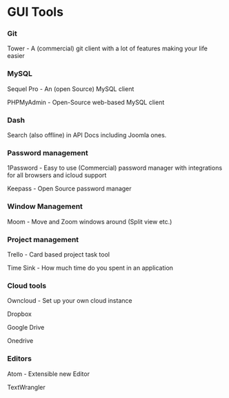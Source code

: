 # GUI Tools

### Git

Tower - A (commercial) git client with a lot of features making your life easier

### MySQL

Sequel Pro - An (open Source) MySQL client

PHPMyAdmin - Open-Source web-based MySQL client

### Dash

Search (also offline) in API Docs including Joomla ones.

### Password management

1Password - Easy to use (Commercial) password manager with integrations for all browsers and icloud support

Keepass - Open Source password manager

### Window Management

Moom - Move and Zoom windows around (Split view etc.)



### Project management

Trello - Card based project task tool

Time Sink - How much time do you spent in an application

### Cloud tools

Owncloud - Set up your own cloud instance

Dropbox

Google Drive

Onedrive
 
### Editors

Atom - Extensible new Editor

TextWrangler



